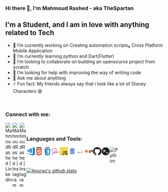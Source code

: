 ### Hi there 👋, I'm Mahmoud Rashed - aka TheSpartan 

## I'm a Student, and I am in love with anything related to Tech 

- 🔭 I’m currently working on Creating automation scriptsو Cross Platform Mobile Application 
- 🌱 I’m currently learning python and Dart(Flutter)
- 👯 I’m looking to collaborate on building an opensource project from scratch 
- 🤔 I’m looking for help with improving the way of writing code 
- 💬 Ask me about anything 
- ⚡ Fun fact: My friends always say that i look like a lot of Disney Characters 😄 
<!--- - 📫 How to reach me: ... ---> 
<!--- - 😄 Pronouns: ... ---> 

<br> 

### Connect with me: 

[<img align="left" alt="MahmoudRashed | LinkedIn" width="22px" src="https://cdn.jsdelivr.net/npm/simple-icons@v3/icons/linkedin.svg" />][linkedin] 
[<img align="left" alt="MahmoudRashed | Instagram" width="22px" src="https://cdn.jsdelivr.net/npm/simple-icons@v3/icons/instagram.svg" />][instagram] 
[<img align="left" alt="MahmoudRashed | Instagram" width="22px" src="https://cdn.jsdelivr.net/npm/simple-icons@v3/icons/facebook.svg" />][facebook]

<br> 

### Languages and Tools:

[<img align="left" alt="Visual Studio Code" width="26px" src="https://raw.githubusercontent.com/github/explore/80688e429a7d4ef2fca1e82350fe8e3517d3494d/topics/visual-studio-code/visual-studio-code.png" />][linkedin] 
[<img align="left" alt="HTML5" width="26px" src="https://raw.githubusercontent.com/github/explore/80688e429a7d4ef2fca1e82350fe8e3517d3494d/topics/html/html.png" />][linkedin] 
[<img align="left" alt="CSS3" width="26px" src="https://raw.githubusercontent.com/github/explore/80688e429a7d4ef2fca1e82350fe8e3517d3494d/topics/css/css.png" />][linkedin] 
[<img align="left" alt="Sass" width="26px" src="https://raw.githubusercontent.com/github/explore/80688e429a7d4ef2fca1e82350fe8e3517d3494d/topics/sass/sass.png" />][linkedin] 
[<img align="left" alt="JavaScript" width="26px" src="https://raw.githubusercontent.com/github/explore/80688e429a7d4ef2fca1e82350fe8e3517d3494d/topics/javascript/javascript.png" />][linkedin] 
[<img align="left" alt="SQL" width="26px" src="https://raw.githubusercontent.com/github/explore/80688e429a7d4ef2fca1e82350fe8e3517d3494d/topics/sql/sql.png" />][linkedin] 
[<img align="left" alt="MySQL" width="26px" src="https://raw.githubusercontent.com/github/explore/80688e429a7d4ef2fca1e82350fe8e3517d3494d/topics/mysql/mysql.png" />][linkedin]
[<img align="left" alt="Git" width="26px" src="https://raw.githubusercontent.com/github/explore/80688e429a7d4ef2fca1e82350fe8e3517d3494d/topics/git/git.png" />][linkedin] 
[<img align="left" alt="GitHub" width="26px" src="https://raw.githubusercontent.com/github/explore/78df643247d429f6cc873026c0622819ad797942/topics/github/github.png" />][linkedin]
[<img align="left" alt="terminal" width="26px" src="https://raw.githubusercontent.com/github/explore/80688e429a7d4ef2fca1e82350fe8e3517d3494d/topics/terminal/terminal.png" />][linkedin] 
[<img align="left" alt="Python" width="26px" src="https://raw.githubusercontent.com/rhoit/mode-icons/dump/icons/python.png" />][linkedin]

<br>
<br>
<br>

[![Anurag's github stats](https://github-readme-stats.vercel.app/api?username=MahmoudRashed2505&show_icons=true&theme=cobalt)](https://github.com/anuraghazra/github-readme-stats)

[linkedin]:https://www.linkedin.com/in/mahmoud-rashed2505/ 
[instagram]:https://www.instagram.com/mahmoudhossam98 
[facebook]:https://www.facebook.com/mahmoud.rashed2505
